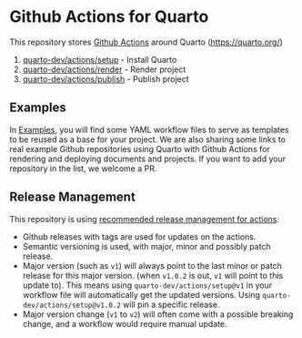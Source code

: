 # Github Actions for Quarto

This repository stores [Github Actions](https://github.com/features/actions) around Quarto (https://quarto.org/)

1. [quarto-dev/actions/setup](https://github.com/quarto-dev/actions/tree/master/setup) - Install Quarto
2. [quarto-dev/actions/render](https://github.com/quarto-dev/actions/tree/master/render) - Render project
3. [quarto-dev/actions/publish](https://github.com/quarto-dev/actions/tree/master/publish) - Publish project

## Examples

In [Examples](./examples), you will find some YAML workflow files to serve as templates to be reused as a base for your project. We are also sharing some links to real example Github repositories using Quarto with Github Actions for rendering and deploying documents and projects. If you want to add your repository in the list, we welcome a PR.

## Release Management

This repository is using [recommended release management for actions](https://docs.github.com/en/actions/creating-actions/about-custom-actions#using-release-management-for-actions): 

* Github releases with tags are used for updates on the actions. 
* Semantic versioning is used, with major, minor and possibly patch release. 
* Major version (such as `v1`) will always point to the last minor or patch release for this major version. (when `v1.0.2` is out, `v1` will point to this update to). This means using `quarto-dev/actions/setup@v1` in your workflow file will automatically get the updated versions. Using `quarto-dev/actions/setup@v1.0.2` will pin a specific release.
* Major version change (`v1` to `v2`) will often come with a possible breaking change, and a workflow would require manual update.